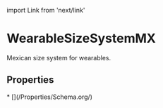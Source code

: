 import Link from 'next/link'

# WearableSizeSystemMX

Mexican size system for wearables.

## Properties

<Grid>
* [](/Properties/Schema.org/)

</Grid>

